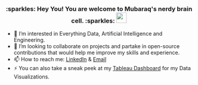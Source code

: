 
<h3 align="center">
  :sparkles: Hey You! You are welcome to Mubaraq's nerdy brain cell. :sparkles:
  <img src="https://media.giphy.com/media/hvRJCLFzcasrR4ia7z/giphy.gif" width="28">
</h3>

- 👀 I’m interested in Everything Data, Artificial Intelligence and Engineering.
- 💞️ I’m looking to collaborate on projects and partake in open-source contributions that would help me improve my skills and experience.
- 📫 How to reach me: [LinkedIn](https://www.linkedin.com/in/mubaraq-onipede-05562b189/) & [Email](mailto:mubaraqgbolahan014@gmail.com)
- ⚡ You can also take a sneak peek at my [Tableau Dashboard](https://public.tableau.com/app/profile/mubaraq.onipede) for my Data Visualizations.
 
<br>


